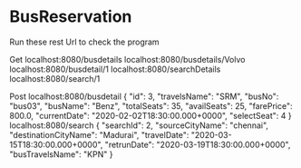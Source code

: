 # BusReservation
Run these rest Url to check the program

Get
localhost:8080/busdetails
localhost:8080/busdetails/Volvo
localhost:8080/busdetail/1
localhost:8080/searchDetails
localhost:8080/search/1

Post
localhost:8080/busdetail
{
        "id": 3,
        "travelsName": "SRM",
        "busNo": "bus03",
        "busName": "Benz",
        "totalSeats": 35,
        "availSeats": 25,
        "farePrice": 800.0,
        "currentDate": "2020-02-02T18:30:00.000+0000",
        "selectSeat": 4
 }
localhost:8080/search
{
    "searchId": 2,
    "sourceCityName": "chennai",
    "destinationCityName": "Madurai",
    "travelDate": "2020-03-15T18:30:00.000+0000",
    "retrunDate": "2020-03-19T18:30:00.000+0000",
    "busTravelsName": "KPN"
}
